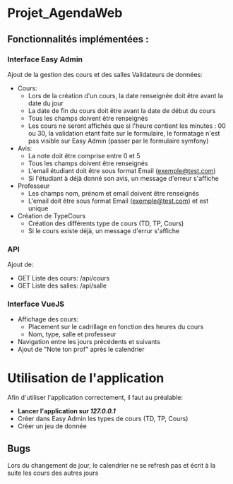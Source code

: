 # Projet_AgendaWeb

## Fonctionnalités implémentées :

### Interface Easy Admin
Ajout de la gestion des cours et des salles
Validateurs de données: 
- Cours:
    - Lors de la création d'un cours, la date renseignée doit être avant la date du jour
    - La date de fin du cours doit être avant la date de début du cours
    - Tous les champs doivent être renseignés
    - Les cours ne seront affichés que si l'heure contient les minutes : 00 ou 30, la validation etant faite sur le formulaire, le formatage n'est pas visible sur Easy Admin (passer par le formulaire symfony)
- Avis:
    - La note doit être comprise entre 0 et 5
    - Tous les champs doivent être renseignés
    - L'email étudiant doit être sous format Email (exemple@test.com)
    - Si l'étudiant à déjà donné son avis, un message d'erreur s'affiche
- Professeur
    - Les champs nom, prénom et email doivent être renseignés
    - L'email doit être sous format Email (exemple@test.com) et est unique
- Création de TypeCours
    - Création des différents type de cours (TD, TP, Cours)
    - Si le cours existe déjà, un message d'errur s'affiche

### API
Ajout de:
- GET Liste des cours: /api/cours
- GET Liste des salles: /api/salle

### Interface VueJS
- Affichage des cours:
    - Placement sur le cadrillage en fonction des heures du cours
    - Nom, type, salle et professeur
- Navigation entre les jours précédents et suivants
- Ajout de "Note ton prof" après le calendrier

# Utilisation de l'application
Afin d'utiliser l'application correctement, il faut au préalable:
- **Lancer l'application sur _127.0.0.1_**
- Créer dans Easy Admin les types de cours (TD, TP, Cours)
- Créer un jeu de donnée

## Bugs
Lors du changement de jour, le calendrier ne se refresh pas et écrit à la suite les cours des autres jours
